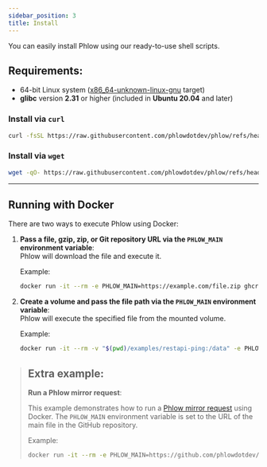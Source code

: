 ```yaml
---
sidebar_position: 3
title: Install
---
```

You can easily install Phlow using our ready-to-use shell scripts.

## Requirements:

- 64-bit Linux system ([x86_64-unknown-linux-gnu](https://doc.rust-lang.org/rustc/platform-support.html) target)
- **glibc** version **2.31** or higher (included in **Ubuntu 20.04** and later)


### Install via `curl`

```bash
curl -fsSL https://raw.githubusercontent.com/phlowdotdev/phlow/refs/heads/main/scripts/install-phlow.sh | { bash || true; }
```

### Install via `wget`

```bash
wget -qO- https://raw.githubusercontent.com/phlowdotdev/phlow/refs/heads/main/scripts/install-phlow.sh | { bash || true; }
```
---

## Running with Docker

There are two ways to execute Phlow using Docker:

1. **Pass a file, gzip, zip, or Git repository URL via the `PHLOW_MAIN` environment variable**:  
    Phlow will download the file and execute it.

    Example:
    ```bash
    docker run -it --rm -e PHLOW_MAIN=https://example.com/file.zip ghcr.io/phlowdotdev/phlow:latest
    ```

2. **Create a volume and pass the file path via the `PHLOW_MAIN` environment variable**:  
    Phlow will execute the specified file from the mounted volume.

    Example:
    ```bash
    docker run -it --rm -v "$(pwd)/examples/restapi-ping:/data" -e PHLOW_MAIN=/data/main.phlow -p 3000:3000 phlow
    ```

> ## Extra example:
> **Run a Phlow mirror request**:
>
>   This example demonstrates how to run a [Phlow mirror request](https://github.com/phlowdotdev/phlow-mirror-request) using Docker. The `PHLOW_MAIN` environment variable is set to the URL of the main file in the GitHub repository.
>
>    Example:
>    ```bash
>    docker run -it --rm -e PHLOW_MAIN=https://github.com/phlowdotdev/phlow-mirror-request/archive/refs/heads/main.zip ghcr.io/phlowdotdev/phlow:latest
>    ```

